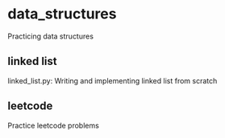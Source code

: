 # data_structures
Practicing data structures

## linked list
  linked_list.py: Writing and implementing linked list from scratch

## leetcode
  Practice leetcode problems
